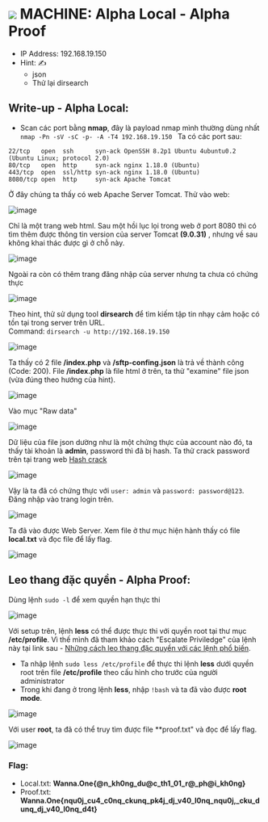 # <img src="https://img.icons8.com/external-wanicon-lineal-color-wanicon/64/000000/external-machine-big-data-wanicon-lineal-color-wanicon.png"/> MACHINE: Alpha Local - Alpha Proof
- IP Address: 192.168.19.150 <br>
- Hint: ✍
  - json
  - Thử lại dirsearch


## Write-up - Alpha Local:

- Scan các port bằng **nmap**, đây là payload nmap mình thường dùng nhất  `nmap -Pn -sV -sC -p- -A -T4 192.168.19.150 `
Ta có các port sau: 

```
22/tcp   open  ssh      syn-ack OpenSSH 8.2p1 Ubuntu 4ubuntu0.2 (Ubuntu Linux; protocol 2.0)
80/tcp   open  http     syn-ack nginx 1.18.0 (Ubuntu)
443/tcp  open  ssl/http syn-ack nginx 1.18.0 (Ubuntu)
8080/tcp open  http     syn-ack Apache Tomcat
```

Ở đây chúng ta thấy có web Apache Server Tomcat. Thử vào web:

![image](https://user-images.githubusercontent.com/48288606/147381303-bb9607a6-3bcb-4139-8eac-a606f92dd120.png)

Chỉ là một trang web html. Sau một hồi lục lọi trong web ở port 8080 thì có tìm thêm được thông tin version của server Tomcat **(9.0.31)** , nhưng về sau không khai thác được gì ở chỗ này.

![image](https://user-images.githubusercontent.com/48288606/147381409-f8ccc62c-0b40-4d84-bd09-bb3d38b11743.png)

Ngoài ra còn có thêm trang đăng nhập của server nhưng ta chưa có chứng thực

![image](https://user-images.githubusercontent.com/48288606/147381678-4aa28505-bdd0-4d65-83b1-9f67a771978e.png)

Theo hint, thử sử dụng tool **dirsearch** để tìm kiếm tập tin nhạy cảm hoặc có tồn tại trong server trên URL.<br>
Command: `dirsearch -u http://192.168.19.150`

![image](https://user-images.githubusercontent.com/48288606/147381362-00656923-d97a-4fe1-9a9f-3bf6f7e3a61c.png)

Ta thấy có 2 file **/index.php** và **/sftp-confing.json** là trả về thành công (Code: 200). File **/index.php** là file html ở trên, ta thử "examine" file json (vừa đúng theo hướng của hint).

![image](https://user-images.githubusercontent.com/48288606/147381485-77ffcdb9-27e6-4f61-915f-51268dd54eaa.png)

Vào mục "Raw data"

![image](https://user-images.githubusercontent.com/48288606/147381491-51c06ca7-232f-4031-a066-fda8e6b027a8.png)

Dữ liệu của file json dường như là một chứng thực của account nào đó, ta thấy tài khoản là **admin**, password thì đã bị hash. Ta thử crack password trên tại trang web [Hash crack](https://hashes.com/en/decrypt/hash)

![image](https://user-images.githubusercontent.com/48288606/147381619-830272b9-aaf5-4af0-bf0f-2f03b10467bd.png)

Vậy là ta đã có chứng thực với `user: admin` và `password: password@123`. Đăng nhập vào trang login trên.

![image](https://user-images.githubusercontent.com/48288606/147381721-b2c5d8a7-79ab-45c5-9658-2381f788fff5.png)

Ta đã vào được Web Server. Xem file ở thư mục hiện hành thấy có file **local.txt** và đọc file để lấy flag.

![image](https://user-images.githubusercontent.com/48288606/147381820-6182f8f5-d60b-46cd-95aa-847ac9aaf1c4.png)

## Leo thang đặc quyền - Alpha Proof:

Dùng lệnh `sudo -l` để xem quyền hạn thực thi

![image](https://user-images.githubusercontent.com/48288606/147381800-78e7cfdc-092b-4581-b34c-a58eb767bd25.png)

Với setup trên, lệnh **less** có thể được thực thi với quyền root tại thư mục **/etc/profile**. Vì thế mình đã tham khảo cách "Escalate Priviledge" của lệnh này tại link sau - [Những cách leo thang đặc quyền với các lệnh phổ biến](https://viblo.asia/p/leo-thang-dac-quyen-trong-linux-linux-privilege-escalation-0-using-sudo-rights-3Q75w8x2KWb). 
- Ta nhập lệnh `sudo less /etc/profile` để thực thi lệnh **less** dưới quyền root trên file **/etc/profile** theo cấu hình cho trước của người administrator
- Trong khi đang ở trong lệnh **less**, nhập `!bash` và ta đã vào được **root mode**.

![image](https://user-images.githubusercontent.com/48288606/147381955-0c322761-860a-484d-bdaa-7c80fdaf9670.png)

Với user **root**, ta đã có thể truy tìm được file **proof.txt" và đọc để lấy flag.

![image](https://user-images.githubusercontent.com/48288606/147381968-602f5382-5390-4c2d-85be-79d5ed4e12b1.png)

### Flag:
- Local.txt: **Wanna.One{@n_kh0ng_du@c_th1_01_r@_ph@i_kh0ng}**
- Proof.txt: **Wanna.One{nqu0j_cu4_c0nq_ckunq_pk4j_dj_v40_l0nq_nqu0j,_cku_dunq_dj_v40_l0nq_d4t}**











